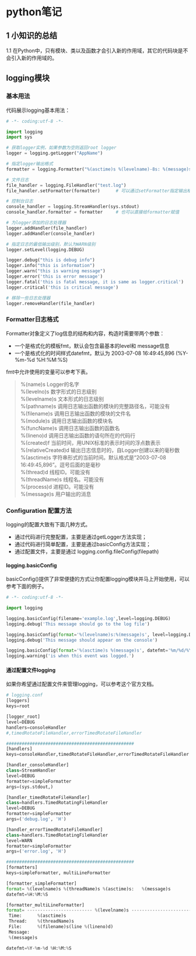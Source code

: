 # python笔记

## 1 小知识的总结

1.1 在Python中，只有模块、类以及函数才会引入新的作用域，其它的代码块是不会引入新的作用域的。

## logging模块

### 基本用法

代码展示logging基本用法：

```python
# -*- coding:utf-8 -*-

import logging
import sys

# 获取logger实例，如果参数为空则返回root logger
logger = logging.getLogger("AppName")

# 指定logger输出格式
formatter = logging.Formatter("%(asctime)s %(levelname)-8s: %(message)s")

# 文件日志
file_handler = logging.FileHandler("test.log")
file_handler.setFormatter(formatter)      # 可以通过setFormatter指定输出格式

# 控制台日志
console_handler = logging.StreamHandler(sys.stdout)
console_handler.formatter = formatter     # 也可以直接给formatter赋值

# 为logger添加的日志处理器
logger.addHandler(file_handler)
logger.addHandler(console_handler)

# 指定日志的最低输出级别，默认为WARN级别
logger.setLevel(logging.DEBUG)

logger.debug("this is debug info")
logger.info("this is information")
logger.warn("this is warning message")
logger.error('this is error message')
logger.fatal('this is fatal message, it is same as logger.critical')
logger.critical('this is critical message')

# 移除一些日志处理器
logger.removeHandler(file_handler)
```

### Formatter日志格式
Formatter对象定义了log信息的结构和内容，构造时需要带两个参数：

* 一个是格式化的模板fmt，默认会包含最基本的level和 message信息
* 一个是格式化的时间样式datefmt，默认为 2003-07-08 16:49:45,896 (%Y-%m-%d %H:%M:%S)

fmt中允许使用的变量可以参考下表。

>%(name)s Logger的名字  
>%(levelno)s 数字形式的日志级别  
>%(levelname)s 文本形式的日志级别  
>%(pathname)s 调用日志输出函数的模块的完整路径名，可能没有  
>%(filename)s 调用日志输出函数的模块的文件名  
>%(module)s 调用日志输出函数的模块名  
>%(funcName)s 调用日志输出函数的函数名  
>%(lineno)d 调用日志输出函数的语句所在的代码行  
>%(created)f 当前时间，用UNIX标准的表示时间的浮点数表示   
>%(relativeCreated)d 输出日志信息时的，自Logger创建以来的毫秒数  
>%(asctime)s 字符串形式的当前时间。默认格式是“2003-07-08 16:49:45,896”。逗号后面的是毫秒  
>%(thread)d 线程ID。可能没有  
>%(threadName)s 线程名。可能没有  
>%(process)d 进程ID。可能没有  
>%(message)s 用户输出的消息   

### Configuration 配置方法

logging的配置大致有下面几种方式。

* 通过代码进行完整配置，主要是通过getLogger方法实现；
* 通过代码进行简单配置，主要是通过basicConfig方法实现；
* 通过配置文件，主要是通过 logging.config.fileConfig(filepath)

#### logging.basicConfig

basicConfig()提供了非常便捷的方式让你配置logging模块并马上开始使用，可以参考下面的例子。

```python
# -*- coding:utf-8 -*-

import logging

logging.basicConfig(filename='example.log',level=logging.DEBUG)
logging.debug('This message should go to the log file')

logging.basicConfig(format='%(levelname)s:%(message)s', level=logging.DEBUG)
logging.debug('This message should appear on the console')

logging.basicConfig(format='%(asctime)s %(message)s', datefmt='%m/%d/%Y %I:%M:%S %p')
logging.warning('is when this event was logged.')
```

#### 通过配置文件logging

如果你希望通过配置文件来管理logging，可以参考这个官方文档。

```python
# logging.conf
[loggers]
keys=root

[logger_root]
level=DEBUG
handlers=consoleHandler
#,timedRotateFileHandler,errorTimedRotateFileHandler

#################################################
[handlers]
keys=consoleHandler,timedRotateFileHandler,errorTimedRotateFileHandler

[handler_consoleHandler]
class=StreamHandler
level=DEBUG
formatter=simpleFormatter
args=(sys.stdout,)

[handler_timedRotateFileHandler]
class=handlers.TimedRotatingFileHandler
level=DEBUG
formatter=simpleFormatter
args=('debug.log', 'H')

[handler_errorTimedRotateFileHandler]
class=handlers.TimedRotatingFileHandler
level=WARN
formatter=simpleFormatter
args=('error.log', 'H')

#################################################
[formatters]
keys=simpleFormatter, multiLineFormatter

[formatter_simpleFormatter]
format= %(levelname)s %(threadName)s %(asctime)s:   %(message)s
datefmt=%H:%M:%S

[formatter_multiLineFormatter]
format= ------------------------- %(levelname)s -------------------------
 Time:      %(asctime)s
 Thread:    %(threadName)s
 File:      %(filename)s(line %(lineno)d)
 Message:
 %(message)s

datefmt=%Y-%m-%d %H:%M:%S
```

